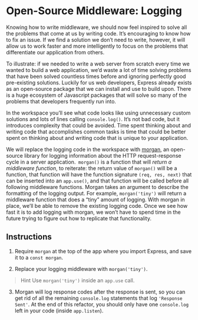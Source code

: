 # Open-Source Middleware: Logging

Knowing how to write middleware, we should now feel inspired to solve all the problems that come at us by writing code. It’s encouraging to know how to fix an issue. If we find a solution we don’t need to write, however, it will allow us to work faster and more intelligently to focus on the problems that differentiate our application from others.

To illustrate: if we needed to write a web server from scratch every time we wanted to build a web application, we’d waste a lot of time solving problems that have been solved countless times before and ignoring perfectly good pre-existing solutions. Luckily for us web developers, Express already exists as an open-source package that we can install and use to build upon. There is a huge ecosystem of Javascript packages that will solve so many of the problems that developers frequently run into.

In the workspace you’ll see what code looks like using unnecessary custom solutions and lots of lines calling ``console.log()``. It’s not bad code, but it introduces complexity that could be avoided. Time spent thinking about and writing code that accomplishes common tasks is time that could be better spent on thinking about and writing code that is unique to your application.

We will replace the logging code in the workspace with [morgan](https://github.com/expressjs/morgan), an open-source library for logging information about the HTTP request-response cycle in a server application.` morgan()` is a function that will *return a middleware function*, to reiterate: the return value of ``morgan()`` will be a function, that function will have the function signature ``(req, res, next)`` that can be inserted into an ``app.use()``, and that function will be called before all following middleware functions. Morgan takes an argument to describe the formatting of the logging output. For example, ``morgan('tiny')`` will return a middleware function that does a “tiny” amount of logging. With morgan in place, we’ll be able to remove the existing logging code. Once we see how fast it is to add logging with morgan, we won’t have to spend time in the future trying to figure out how to replicate that functionality.

## Instructions

1. Require ``morgan`` at the top of the app where you import Express, and save it to a ``const morgan``.

2. Replace your logging middleware with ``morgan('tiny')``.

> Hint
Use ``morgan('tiny')`` inside an ``app.use`` call.

3. Morgan will log response codes after the response is sent, so you can get rid of all the remaining ``console.log`` statements that log ``'Response Sent'``. At the end of this refactor, you should only have one ``console.log`` left in your code (inside ``app.listen``).